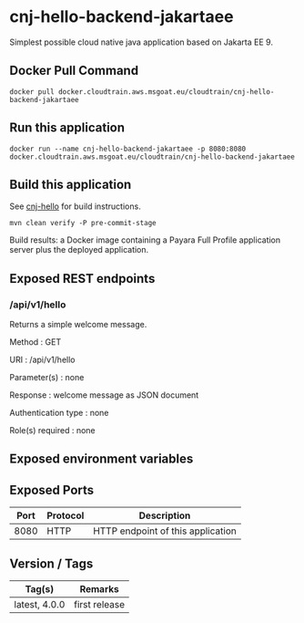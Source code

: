# cnj-hello-backend-jakartaee

Simplest possible cloud native java application based on Jakarta EE 9.

## Docker Pull Command
`docker pull docker.cloudtrain.aws.msgoat.eu/cloudtrain/cnj-hello-backend-jakartaee`

## Run this application 

``` 
docker run --name cnj-hello-backend-jakartaee -p 8080:8080 docker.cloudtrain.aws.msgoat.eu/cloudtrain/cnj-hello-backend-jakartaee
```

## Build this application 

See [cnj-hello](../README.md) for build instructions.

``` 
mvn clean verify -P pre-commit-stage
```

Build results: a Docker image containing a Payara Full Profile application server plus the deployed application.

## Exposed REST endpoints

### /api/v1/hello

Returns a simple welcome message.

Method
: GET

URI
: /api/v1/hello

Parameter(s)
: none

Response
: welcome message as JSON document

Authentication type
: none

Role(s) required
: none


## Exposed environment variables

## Exposed Ports

| Port | Protocol | Description |
| --- | --- | --- |
| 8080 | HTTP | HTTP endpoint of this application | 
 
## Version / Tags

| Tag(s) | Remarks |
| --- | --- |
| latest, 4.0.0 | first release |
